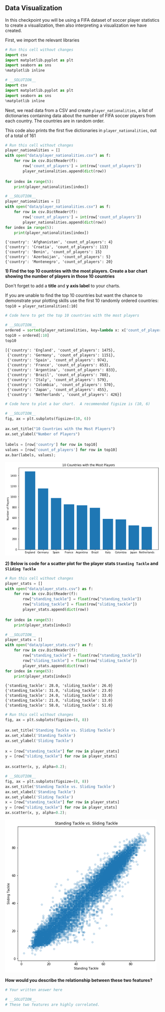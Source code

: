 ## Data Visualization

In this checkpoint you will be using a FIFA dataset of soccer player statistics to create a visualization, then also interpreting a visualization we have created.

First, we import the relevant libraries


```python
# Run this cell without changes
import csv
import matplotlib.pyplot as plt
import seaborn as sns
%matplotlib inline
```


```python
# __SOLUTION__
import csv
import matplotlib.pyplot as plt
import seaborn as sns
%matplotlib inline
```

Next, we read data from a CSV and create `player_nationalities`, a list of dictionaries containing data about the number of FIFA soccer players from each country.  The countries are in random order.

This code also prints the first five dictionaries in `player_nationalities`, out of a total of 161


```python
# Run this cell without changes
player_nationalities = []
with open("data/player_nationalities.csv") as f:
    for row in csv.DictReader(f):
        row['count_of_players'] = int(row['count_of_players'])
        player_nationalities.append(dict(row))

for index in range(5):
    print(player_nationalities[index])
```


```python
# __SOLUTION__
player_nationalities = []
with open("data/player_nationalities.csv") as f:
    for row in csv.DictReader(f):
        row['count_of_players'] = int(row['count_of_players'])
        player_nationalities.append(dict(row))
for index in range(5):
    print(player_nationalities[index])
```

    {'country': 'Afghanistan', 'count_of_players': 4}
    {'country': 'Croatia', 'count_of_players': 113}
    {'country': 'Benin', 'count_of_players': 15}
    {'country': 'Azerbaijan', 'count_of_players': 5}
    {'country': 'Montenegro', 'count_of_players': 20}


**1) Find the top 10 countries with the most players. Create a bar chart showing the number of players in those 10 countries**

Don't forget to add a **title** and **y axis label** to your charts.

If you are unable to find the top 10 countries but want the chance to demonstrate your plotting skills use the first 10 randomly ordered countries: `top10 = player_nationalities[:10]`


```python
# Code here to get the top 10 countries with the most players
```


```python
# __SOLUTION__
ordered = sorted(player_nationalities, key=lambda x: x['count_of_players'], reverse=True)
top10 = ordered[:10]
top10
```




    [{'country': 'England', 'count_of_players': 1475},
     {'country': 'Germany', 'count_of_players': 1151},
     {'country': 'Spain', 'count_of_players': 974},
     {'country': 'France', 'count_of_players': 853},
     {'country': 'Argentina', 'count_of_players': 833},
     {'country': 'Brazil', 'count_of_players': 788},
     {'country': 'Italy', 'count_of_players': 579},
     {'country': 'Colombia', 'count_of_players': 570},
     {'country': 'Japan', 'count_of_players': 455},
     {'country': 'Netherlands', 'count_of_players': 426}]




```python
# Code here to plot a bar chart.  A recommended figsize is (10, 6)
```


```python
# __SOLUTION__
fig, ax = plt.subplots(figsize=(10, 6))

ax.set_title("10 Countries with the Most Players")
ax.set_ylabel("Number of Players")

labels = [row['country'] for row in top10]
values = [row['count_of_players'] for row in top10]
ax.bar(labels, values);
```


![png](index_files/index_10_0.png)


**2) Below is code for a scatter plot for the player stats `Standing Tackle` and `Sliding Tackle`**


```python
# Run this cell without changes
player_stats = []
with open("data/player_stats.csv") as f:
    for row in csv.DictReader(f):
        row["standing_tackle"] = float(row["standing_tackle"])
        row["sliding_tackle"] = float(row["sliding_tackle"])
        player_stats.append(dict(row))
        
for index in range(5):
    print(player_stats[index])
```


```python
# __SOLUTION__
player_stats = []
with open("data/player_stats.csv") as f:
    for row in csv.DictReader(f):
        row["standing_tackle"] = float(row["standing_tackle"])
        row["sliding_tackle"] = float(row["sliding_tackle"])
        player_stats.append(dict(row))
for index in range(5):
    print(player_stats[index])
```

    {'standing_tackle': 28.0, 'sliding_tackle': 26.0}
    {'standing_tackle': 31.0, 'sliding_tackle': 23.0}
    {'standing_tackle': 24.0, 'sliding_tackle': 33.0}
    {'standing_tackle': 21.0, 'sliding_tackle': 13.0}
    {'standing_tackle': 58.0, 'sliding_tackle': 51.0}



```python
# Run this cell without changes
fig, ax = plt.subplots(figsize=(8, 8))

ax.set_title('Standing Tackle vs. Sliding Tackle')
ax.set_xlabel('Standing Tackle')
ax.set_ylabel('Sliding Tackle')

x = [row["standing_tackle"] for row in player_stats]
y = [row["sliding_tackle"] for row in player_stats]

ax.scatter(x, y, alpha=0.2);
```


```python
# __SOLUTION__
fig, ax = plt.subplots(figsize=(8, 8))
ax.set_title('Standing Tackle vs. Sliding Tackle')
ax.set_xlabel('Standing Tackle')
ax.set_ylabel('Sliding Tackle')
x = [row["standing_tackle"] for row in player_stats]
y = [row["sliding_tackle"] for row in player_stats]
ax.scatter(x, y, alpha=0.2);
```


![png](index_files/index_15_0.png)


**How would you describe the relationship between these two features?**


```python
# Your written answer here
```


```python
# __SOLUTION__
# These two features are highly correlated.
```
